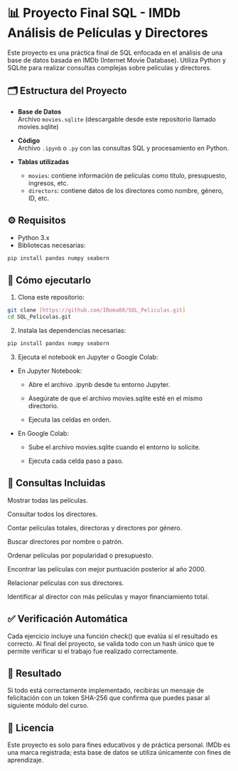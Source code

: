# 📊 Proyecto Final SQL - IMDb Análisis de Películas y Directores

Este proyecto es una práctica final de SQL enfocada en el análisis de una base de datos basada en IMDb (Internet Movie Database). Utiliza Python y SQLite para realizar consultas complejas sobre películas y directores.

## 🗂️ Estructura del Proyecto

- **Base de Datos**  
  Archivo `movies.sqlite` (descargable desde este repositorio llamado movies.sqlite)

- **Código**  
  Archivo `.ipynb` o `.py` con las consultas SQL y procesamiento en Python.

- **Tablas utilizadas**
  - `movies`: contiene información de películas como título, presupuesto, ingresos, etc.
  - `directors`: contiene datos de los directores como nombre, género, ID, etc.

## ⚙️ Requisitos

- Python 3.x
- Bibliotecas necesarias:

```bash
pip install pandas numpy seaborn
````

## 🚀 Cómo ejecutarlo

1. Clona este repositorio:

```bash
git clone [https://github.com/IRoma88/SQL_Peliculas.git]
cd SQL_Peliculas.git
````

2. Instala las dependencias necesarias:
```bash
pip install pandas numpy seaborn
````

3. Ejecuta el notebook en Jupyter o Google Colab:
  - En Jupyter Notebook:

     - Abre el archivo .ipynb desde tu entorno Jupyter.

     - Asegúrate de que el archivo movies.sqlite esté en el mismo directorio.

     - Ejecuta las celdas en orden.
       
  - En Google Colab:

     - Sube el archivo movies.sqlite cuando el entorno lo solicite.

     - Ejecuta cada celda paso a paso.
   
  ## 📌 Consultas Incluidas
Mostrar todas las películas.

Consultar todos los directores.

Contar películas totales, directoras y directores por género.

Buscar directores por nombre o patrón.

Ordenar películas por popularidad o presupuesto.

Encontrar las películas con mejor puntuación posterior al año 2000.

Relacionar películas con sus directores.

Identificar al director con más películas y mayor financiamiento total.

## ✅ Verificación Automática
Cada ejercicio incluye una función check() que evalúa si el resultado es correcto. Al final del proyecto, se valida todo con un hash único que te permite verificar si el trabajo fue realizado correctamente.

## 🏁 Resultado
Si todo está correctamente implementado, recibirás un mensaje de felicitación con un token SHA-256 que confirma que puedes pasar al siguiente módulo del curso.

## 📄 Licencia
Este proyecto es solo para fines educativos y de práctica personal.
IMDb es una marca registrada; esta base de datos se utiliza únicamente con fines de aprendizaje.

